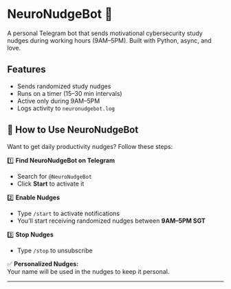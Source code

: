 # NeuroNudgeBot 🤖

A personal Telegram bot that sends motivational cybersecurity study nudges during working hours (9AM–5PM). Built with Python, async, and love.

## Features
- Sends randomized study nudges
- Runs on a timer (15–30 min intervals)
- Active only during 9AM–5PM
- Logs activity to `neuronudgebot.log`

## 🚀 How to Use NeuroNudgeBot

Want to get daily productivity nudges? Follow these steps:

1️⃣ **Find NeuroNudgeBot on Telegram**  
   - Search for `@NeuroNudgeBot`  
   - Click **Start** to activate it  

2️⃣ **Enable Nudges**  
   - Type `/start` to activate notifications  
   - You’ll start receiving randomized nudges between **9AM–5PM SGT**  

3️⃣ **Stop Nudges**  
   - Type `/stop` to unsubscribe  

✅ **Personalized Nudges:**  
Your name will be used in the nudges to keep it personal.  

---
